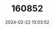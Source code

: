 ---
title: "160852"
category: "Hipparchia powelli"
draft: false
date: 2024-02-22 13:03:52
languages:
  French: ["Le faune punique"]
  English: ["Powell’s Grayling"]
---